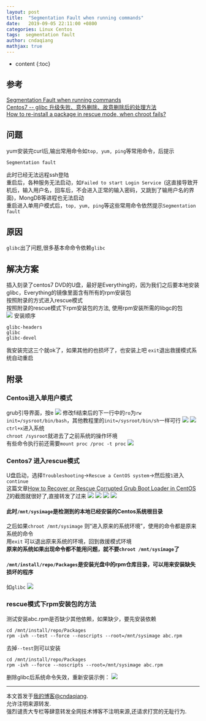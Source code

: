 ```yaml
---
layout: post
title:  "Segmentation Fault when running commands"
date:   2019-09-05 22:11:00 +0800
categories: Linux Centos
tags:  segmentation fault
author: cndaqiang
mathjax: true
---
```

* content
{:toc}









## 参考
[Segmentation Fault when running commands](https://access.redhat.com/solutions/483273)<br>
[Centos7 -- glibc 升级失败、意外删除、故意删除后的处理方法](https://www.cnblogs.com/caya-yuan/p/10554422.html)<br>
[How to re-install a package in rescue mode, when chroot fails?](https://access.redhat.com/solutions/163073)<br>

## 问题
yum安装完curl后,输出常用命令如`top, yum, ping`等常用命令，后提示
```
Segmentation fault
```
此时已经无法远程ssh登陆<br>
重启后，各种服务无法启动，如`Failed to start Login Service `(这直接导致开机后，输入用户名，回车后，不会进入正常的输入密码，又跳到了输用户名的界面)，MongDB等进程也无法启动 <br>
重启进入单用户模式后，`top, yum, ping`等这些常用命令依然提示`Segmentation fault`

## 原因
`glibc`出了问题,很多基本命命令依赖`glibc`

## 解决方案
插入刻录了centos7 DVD的U盘，最好是Everything的，因为我们之后要本地安装glibc，Everything的镜像里面含有所有的rpm安装包<br>
按照附录的方式进入rescue模式<br>
按照附录的rescue模式下rpm安装包的方法, 使用rpm安装所需的libgc的包<br>
![](/uploads/2019/09/glibc2.png)
安装顺序
```
glibc-headers
glibc
glibc-devel
```
我安装完这三个就ok了，如果其他的也损坏了，也安装上吧
`exit`退出救援模式系统自动重启



## 附录
### Centos进入单用户模式
grub引导界面，按e
![](/uploads/2019/09/d1.png)
修改fi结束后的下一行中的`ro`为`rw init=/sysroot/bin/bash`，其他教程里的`init=/sysroot/bin/sh`一样可行
![](/uploads/2019/09/d2.png)
![](/uploads/2019/09/d3.png)
`ctrl+x`进入系统<br>
`chroot /sysroot`就进去了之前系统的操作环境<br>
有些命令执行前还需要`mount proc /proc -t proc`
![](/uploads/2019/09/d4.png)

### Centos7 进入rescue模式
U盘启动，选择`Troubleshooting`->`Rescue a CentOS system`->然后按`1`进入`continue`<br>
这篇文章[How to Recover or Rescue Corrupted Grub Boot Loader in CentOS 7](https://www.tecmint.com/recover-or-rescue-corrupted-grub-boot-loader-in-centos-7/)的截图就很好了,直接转发了过来
![](/uploads/2019/09/c1.png)
![](/uploads/2019/09/c2.png)
![](/uploads/2019/09/c3.png)
![](/uploads/2019/09/c4.png)

#### 此时`/mnt/sysimage`是检测到的本地已经安装的Centos系统根目录<br>
之后如果`chroot /mnt/sysimage` 则“进入原来的系统环境”，使用的命令都是原来系统的命令<br>
用`exit`  可以退出原来系统的环境，回到救援模式环境<br>
**原来的系统如果出现命令都不能用问题，就不要`chroot /mnt/sysimage`了**

#### `/mnt/install/repo/Packages`是安装光盘中的rpm仓库目录，可以用来安装缺失损坏的程序
如`glibc`
![](/uploads/2019/09/repo.jpg)

### rescue模式下rpm安装包的方法
测试安装abc.rpm是否缺少其他依赖，如果缺少，要先安装依赖
```
cd /mnt/install/repo/Packages
rpm -ivh --test --force --noscripts --root=/mnt/sysimage abc.rpm
```
去掉`--test`则可以安装<br>
```
cd /mnt/install/repo/Packages
rpm -ivh --force --noscripts --root=/mnt/sysimage abc.rpm
```
删除glibc后系统命令失效，重新安装示例：
![](/uploads/2019/09/glibc.png)







------
本文首发于[我的博客@cndaqiang](https://cndaqiang.github.io/).<br>
允许注明来源转发.<br>
强烈谴责大专栏等肆意转发全网技术博客不注明来源,还请求打赏的无耻行为.
